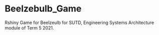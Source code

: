 # Beelzebulb_Game
Rshiny Game for Beelzeulb for SUTD, Engineering Systems Architecture module of Term 5 2021. 
